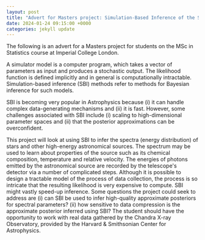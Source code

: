 ```yaml
---
layout: post
title: "Advert for Masters project: Simulation-Based Inference of the Spectra of Stars"
date: 2024-01-24 09:15:00 +0000
categories: jekyll update
---
```


The following is an advert for a Masters project for students on the MSc in Statistics course at Imperial College London.

A simulator model is a computer program, which takes a vector of parameters as input and produces a stochastic output. The likelihood function is defined implicitly and in general is computationally intractable. Simulation-based inference (SBI) methods refer to methods for Bayesian inference for such models. 

SBI is becoming very popular in Astrophysics because (i) it can handle complex data-generating mechanisms and (ii) it is fast. However, some challenges associated with SBI include (i) scaling to high-dimensional parameter spaces and (ii) that the posterior approximations can be overconfident. 

This project will look at using SBI to infer the spectra (energy distribution) of stars and other high-energy astronomical sources. The spectrum may be used to learn about properties of the source such as its chemical composition, temperature and relative velocity. The energies of photons emitted by the astronomical source are recorded by the telescope's detector via a number of complicated steps. Although it is possible to design a tractable model of the process of data collection, the process is so intricate that the resulting likelihood is very expensive to compute. SBI might vastly speed-up inference. Some questions the project could seek to address are (i) can SBI be used to infer high-quality approximate posteriors for spectral parameters? (ii) how sensitive to data compression is the approximate posterior inferred using SBI? The student should have the opportunity to work with real data gathered by the Chandra X-ray Observatory, provided by the Harvard & Smithsonian Center for Astrophysics.